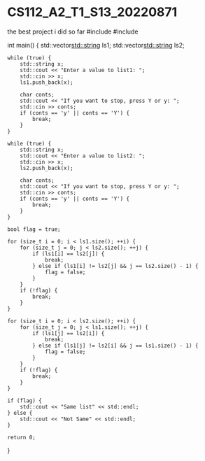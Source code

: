 # CS112_A2_T1_S13_20220871
the best project i did so far
#include <iostream>
#include <vector>

int main() {
    std::vector<std::string> ls1;
    std::vector<std::string> ls2;

    while (true) {
        std::string x;
        std::cout << "Enter a value to list1: ";
        std::cin >> x;
        ls1.push_back(x);

        char conts;
        std::cout << "If you want to stop, press Y or y: ";
        std::cin >> conts;
        if (conts == 'y' || conts == 'Y') {
            break;
        }
    }

    while (true) {
        std::string x;
        std::cout << "Enter a value to list2: ";
        std::cin >> x;
        ls2.push_back(x);

        char conts;
        std::cout << "If you want to stop, press Y or y: ";
        std::cin >> conts;
        if (conts == 'y' || conts == 'Y') {
            break;
        }
    }

    bool flag = true;

    for (size_t i = 0; i < ls1.size(); ++i) {
        for (size_t j = 0; j < ls2.size(); ++j) {
            if (ls1[i] == ls2[j]) {
                break;
            } else if (ls1[i] != ls2[j] && j == ls2.size() - 1) {
                flag = false;
            }
        }
        if (!flag) {
            break;
        }
    }

    for (size_t i = 0; i < ls2.size(); ++i) {
        for (size_t j = 0; j < ls1.size(); ++j) {
            if (ls1[j] == ls2[i]) {
                break;
            } else if (ls1[j] != ls2[i] && j == ls1.size() - 1) {
                flag = false;
            }
        }
        if (!flag) {
            break;
        }
    }

    if (flag) {
        std::cout << "Same list" << std::endl;
    } else {
        std::cout << "Not Same" << std::endl;
    }

    return 0;
}
